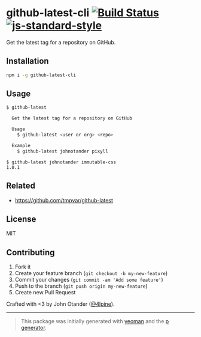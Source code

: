 # github-latest-cli [![Build Status](https://secure.travis-ci.org/johnotander/github-latest-cli.png?branch=master)](https://travis-ci.org/johnotander/github-latest-cli) [![js-standard-style](https://img.shields.io/badge/code%20style-standard-brightgreen.svg?style=flat)](https://github.com/feross/standard)

Get the latest tag for a repository on GitHub.

## Installation

```bash
npm i -g github-latest-cli
```

## Usage

```sh
$ github-latest

  Get the latest tag for a repository on GitHub

  Usage
    $ github-latest <user or org> <repo>

  Example
    $ github-latest johnotander pixyll
```

```
$ github-latest johnotander immutable-css
1.0.1
```

## Related

* <https://github.com/tmpvar/github-latest>

## License

MIT

## Contributing

1. Fork it
2. Create your feature branch (`git checkout -b my-new-feature`)
3. Commit your changes (`git commit -am 'Add some feature'`)
4. Push to the branch (`git push origin my-new-feature`)
5. Create new Pull Request

Crafted with <3 by John Otander ([@4lpine](https://twitter.com/4lpine)).

***

> This package was initially generated with [yeoman](http://yeoman.io) and the [p generator](https://github.com/johnotander/generator-p.git).
